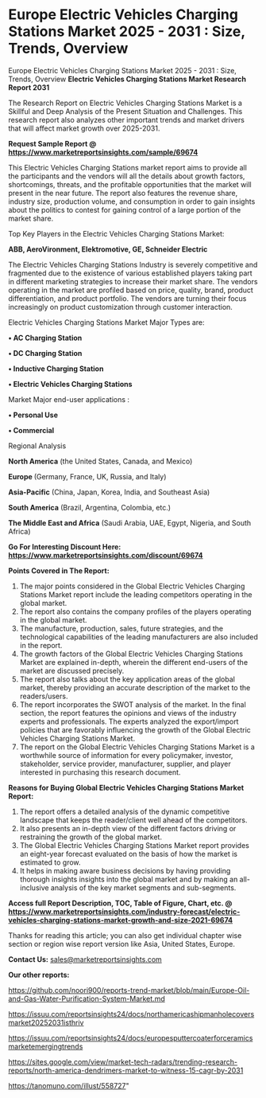 # Europe Electric Vehicles Charging Stations Market 2025 - 2031 : Size, Trends, Overview
Europe Electric Vehicles Charging Stations Market 2025 - 2031 : Size, Trends, Overview
<strong>Electric Vehicles Charging Stations Market Research Report 2031</strong>

The Research Report on Electric Vehicles Charging Stations Market is a Skillful and Deep Analysis of the Present Situation and Challenges. This research report also analyzes other important trends and market drivers that will affect market growth over 2025-2031.

<strong>Request Sample Report @ <a href=https://www.marketreportsinsights.com/sample/69674>https://www.marketreportsinsights.com/sample/69674</a></strong>

This Electric Vehicles Charging Stations market report aims to provide all the participants and the vendors will all the details about growth factors, shortcomings, threats, and the profitable opportunities that the market will present in the near future. The report also features the revenue share, industry size, production volume, and consumption in order to gain insights about the politics to contest for gaining control of a large portion of the market share.

Top Key Players in the Electric Vehicles Charging Stations Market:

<strong>ABB, AeroVironment, Elektromotive, GE, Schneider Electric</strong>

The Electric Vehicles Charging Stations Industry is severely competitive and fragmented due to the existence of various established players taking part in different marketing strategies to increase their market share. The vendors operating in the market are profiled based on price, quality, brand, product differentiation, and product portfolio. The vendors are turning their focus increasingly on product customization through customer interaction.

Electric Vehicles Charging Stations Market Major Types are:

<strong>• AC Charging Station

• DC Charging Station

• Inductive Charging Station

• Electric Vehicles Charging Stations</strong>

Market Major end-user applications :

<strong>• Personal Use

• Commercial</strong>

Regional Analysis

</u><strong><b>North America</b></strong> (the United States, Canada, and Mexico)

<strong><b>Europe </b></strong>(Germany, France, UK, Russia, and Italy)

<strong><b>Asia-Pacific</b></strong> (China, Japan, Korea, India, and Southeast Asia)

<strong><b>South America</b></strong> (Brazil, Argentina, Colombia, etc.)

<strong><b>The Middle East and Africa</b></strong> (Saudi Arabia, UAE, Egypt, Nigeria, and South Africa)

<strong>Go For Interesting Discount Here: <a href=https://www.marketreportsinsights.com/discount/69674>https://www.marketreportsinsights.com/discount/69674</a></strong>

<strong>Points Covered in The Report:</strong>
<ol>
  <li>The major points considered in the Global Electric Vehicles Charging Stations Market report include the leading competitors operating in the global market.</li>
  <li>The report also contains the company profiles of the players operating in the global market.</li>
  <li>The manufacture, production, sales, future strategies, and the technological capabilities of the leading manufacturers are also included in the report.</li>
  <li>The growth factors of the Global Electric Vehicles Charging Stations Market are explained in-depth, wherein the different end-users of the market are discussed precisely.</li>
  <li>The report also talks about the key application areas of the global market, thereby providing an accurate description of the market to the readers/users.</li>
  <li>The report incorporates the SWOT analysis of the market. In the final section, the report features the opinions and views of the industry experts and professionals. The experts analyzed the export/import policies that are favorably influencing the growth of the Global Electric Vehicles Charging Stations Market.</li>
  <li>The report on the Global Electric Vehicles Charging Stations Market is a worthwhile source of information for every policymaker, investor, stakeholder, service provider, manufacturer, supplier, and player interested in purchasing this research document.</li>
</ol>
<strong>Reasons for Buying Global Electric Vehicles Charging Stations Market Report:</strong>

<ol>
  <li>The report offers a detailed analysis of the dynamic competitive landscape that keeps the reader/client well ahead of the competitors.</li>
  <li>It also presents an in-depth view of the different factors driving or restraining the growth of the global market.</li>
  <li>The Global Electric Vehicles Charging Stations Market report provides an eight-year forecast evaluated on the basis of how the market is estimated to grow.</li>
  <li>It helps in making aware business decisions by having providing thorough insights insights into the global market and by making an all-inclusive analysis of the key market segments and sub-segments.</li>
</ol>
<strong>Access full Report Description, TOC, Table of Figure, Chart, etc. @ <a href=https://www.marketreportsinsights.com/industry-forecast/electric-vehicles-charging-stations-market-growth-and-size-2021-69674>https://www.marketreportsinsights.com/industry-forecast/electric-vehicles-charging-stations-market-growth-and-size-2021-69674</a></strong>


Thanks for reading this article; you can also get individual chapter wise section or region wise report version like Asia, United States, Europe.

<strong>Contact Us:</strong>
sales@marketreportsinsights.com

<strong>Our other reports:</strong>

<a href=https://github.com/noori900/reports-trend-market/blob/main/Europe-Oil-and-Gas-Water-Purification-System-Market.md>https://github.com/noori900/reports-trend-market/blob/main/Europe-Oil-and-Gas-Water-Purification-System-Market.md</a>

<a href=https://issuu.com/reportsinsights24/docs/northamericashipmanholecoversmarket20252031isthriv>https://issuu.com/reportsinsights24/docs/northamericashipmanholecoversmarket20252031isthriv</a>

<a href=https://issuu.com/reportsinsights24/docs/europesputtercoaterforceramicsmarketemergingtrends>https://issuu.com/reportsinsights24/docs/europesputtercoaterforceramicsmarketemergingtrends</a>

<a href=https://sites.google.com/view/market-tech-radars/trending-research-reports/north-america-dendrimers-market-to-witness-15-cagr-by-2031>https://sites.google.com/view/market-tech-radars/trending-research-reports/north-america-dendrimers-market-to-witness-15-cagr-by-2031</a>

<a href=https://tanomuno.com/illust/558727>https://tanomuno.com/illust/558727</a>"
